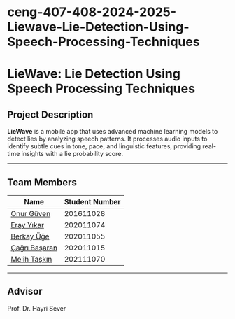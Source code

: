 # ceng-407-408-2024-2025-Liewave-Lie-Detection-Using-Speech-Processing-Techniques

# LieWave: Lie Detection Using Speech Processing Techniques

## Project Description
**LieWave** is a mobile app that uses advanced machine learning models to detect lies by analyzing speech patterns. It processes audio inputs to identify subtle cues in tone, pace, and linguistic features, providing real-time insights with a lie probability score.

---

## Team Members

| Name                 | Student Number      |
|----------------------|---------------------|
| [Onur Güven](https://github.com/OnurGuveen)         | 201611028 |
| [Eray Yıkar](https://github.com/Erykr1)   | 202011074 |
| [Berkay Üğe](https://github.com/berkayugeofficial)   | 202011055 |
| [Çağrı Başaran](https://github.com/cagribasaran)   | 202011015 |
| [Melih Taşkın](https://github.com/melihoverflow5) | 202111070 |
---

## Advisor
Prof. Dr. Hayri Sever
